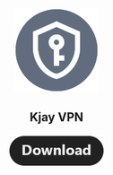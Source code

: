 <p align="center">
<a href="https://play.google.com/store/apps/details?id=com.kjaydev.firevpn">
<img src="/Kjay%20VPN/20220705_094425.png" width="150">
</a>
</p> 
<h2 align="center">
<b>Kjay VPN</b>
</h2>
<p align="center">
<a href="https://play.google.com/store/apps/details?id=com.kjaydev.firevpn">
<img src="/Kjay%20VPN/download.png">
</a>
</p>
